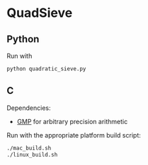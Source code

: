 # QuadSieve
## Python
Run with
```bash
python quadratic_sieve.py
```

## C
Dependencies:
- [GMP](https://gmplib.org) for arbitrary precision arithmetic

Run with the appropriate platform build script:
```bash
./mac_build.sh
./linux_build.sh
```
